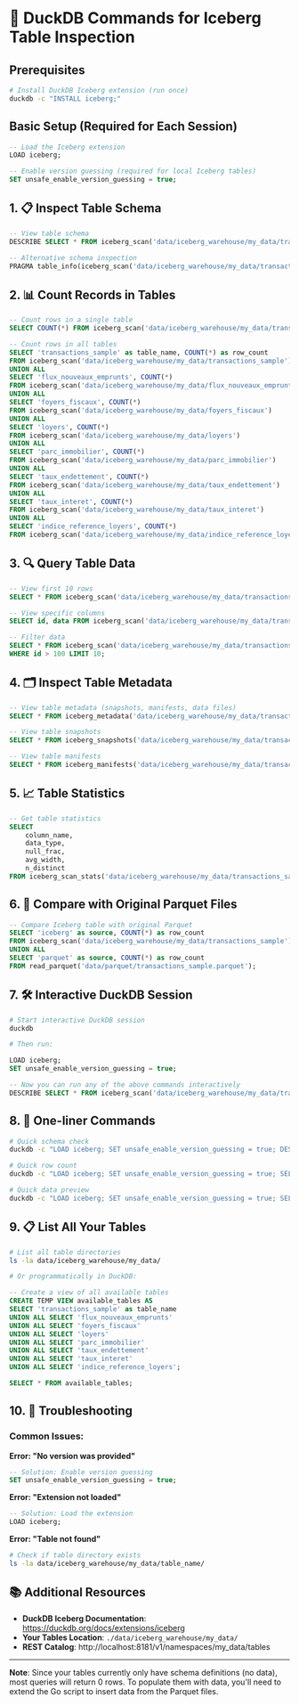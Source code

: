 # 🦆 DuckDB Commands for Iceberg Table Inspection

## Prerequisites

```bash
# Install DuckDB Iceberg extension (run once)
duckdb -c "INSTALL iceberg;"
```

## Basic Setup (Required for Each Session)

```sql
-- Load the Iceberg extension
LOAD iceberg;

-- Enable version guessing (required for local Iceberg tables)
SET unsafe_enable_version_guessing = true;
```

## 1. 📋 Inspect Table Schema

```sql
-- View table schema
DESCRIBE SELECT * FROM iceberg_scan('data/iceberg_warehouse/my_data/transactions_sample');

-- Alternative schema inspection
PRAGMA table_info(iceberg_scan('data/iceberg_warehouse/my_data/transactions_sample'));
```

## 2. 📊 Count Records in Tables

```sql
-- Count rows in a single table
SELECT COUNT(*) FROM iceberg_scan('data/iceberg_warehouse/my_data/transactions_sample');

-- Count rows in all tables
SELECT 'transactions_sample' as table_name, COUNT(*) as row_count 
FROM iceberg_scan('data/iceberg_warehouse/my_data/transactions_sample')
UNION ALL
SELECT 'flux_nouveaux_emprunts', COUNT(*) 
FROM iceberg_scan('data/iceberg_warehouse/my_data/flux_nouveaux_emprunts')
UNION ALL
SELECT 'foyers_fiscaux', COUNT(*) 
FROM iceberg_scan('data/iceberg_warehouse/my_data/foyers_fiscaux')
UNION ALL
SELECT 'loyers', COUNT(*) 
FROM iceberg_scan('data/iceberg_warehouse/my_data/loyers')
UNION ALL
SELECT 'parc_immobilier', COUNT(*) 
FROM iceberg_scan('data/iceberg_warehouse/my_data/parc_immobilier')
UNION ALL
SELECT 'taux_endettement', COUNT(*) 
FROM iceberg_scan('data/iceberg_warehouse/my_data/taux_endettement')
UNION ALL
SELECT 'taux_interet', COUNT(*) 
FROM iceberg_scan('data/iceberg_warehouse/my_data/taux_interet')
UNION ALL
SELECT 'indice_reference_loyers', COUNT(*) 
FROM iceberg_scan('data/iceberg_warehouse/my_data/indice_reference_loyers');
```

## 3. 🔍 Query Table Data

```sql
-- View first 10 rows
SELECT * FROM iceberg_scan('data/iceberg_warehouse/my_data/transactions_sample') LIMIT 10;

-- View specific columns
SELECT id, data FROM iceberg_scan('data/iceberg_warehouse/my_data/transactions_sample') LIMIT 5;

-- Filter data
SELECT * FROM iceberg_scan('data/iceberg_warehouse/my_data/transactions_sample') 
WHERE id > 100 LIMIT 10;
```

## 4. 🗂️ Inspect Table Metadata

```sql
-- View table metadata (snapshots, manifests, data files)
SELECT * FROM iceberg_metadata('data/iceberg_warehouse/my_data/transactions_sample');

-- View table snapshots
SELECT * FROM iceberg_snapshots('data/iceberg_warehouse/my_data/transactions_sample');

-- View table manifests
SELECT * FROM iceberg_manifests('data/iceberg_warehouse/my_data/transactions_sample');
```

## 5. 📈 Table Statistics

```sql
-- Get table statistics
SELECT 
    column_name,
    data_type,
    null_frac,
    avg_width,
    n_distinct
FROM iceberg_scan_stats('data/iceberg_warehouse/my_data/transactions_sample');
```

## 6. 🔄 Compare with Original Parquet Files

```sql
-- Compare Iceberg table with original Parquet
SELECT 'iceberg' as source, COUNT(*) as row_count 
FROM iceberg_scan('data/iceberg_warehouse/my_data/transactions_sample')
UNION ALL
SELECT 'parquet' as source, COUNT(*) as row_count 
FROM read_parquet('data/parquet/transactions_sample.parquet');
```

## 7. 🛠️ Interactive DuckDB Session

```bash
# Start interactive DuckDB session
duckdb

# Then run:
```

```sql
LOAD iceberg;
SET unsafe_enable_version_guessing = true;

-- Now you can run any of the above commands interactively
DESCRIBE SELECT * FROM iceberg_scan('data/iceberg_warehouse/my_data/transactions_sample');
```

## 8. 📝 One-liner Commands

```bash
# Quick schema check
duckdb -c "LOAD iceberg; SET unsafe_enable_version_guessing = true; DESCRIBE SELECT * FROM iceberg_scan('data/iceberg_warehouse/my_data/transactions_sample');"

# Quick row count
duckdb -c "LOAD iceberg; SET unsafe_enable_version_guessing = true; SELECT COUNT(*) FROM iceberg_scan('data/iceberg_warehouse/my_data/transactions_sample');"

# Quick data preview
duckdb -c "LOAD iceberg; SET unsafe_enable_version_guessing = true; SELECT * FROM iceberg_scan('data/iceberg_warehouse/my_data/transactions_sample') LIMIT 5;"
```

## 9. 📋 List All Your Tables

```bash
# List all table directories
ls -la data/iceberg_warehouse/my_data/

# Or programmatically in DuckDB:
```

```sql
-- Create a view of all available tables
CREATE TEMP VIEW available_tables AS
SELECT 'transactions_sample' as table_name
UNION ALL SELECT 'flux_nouveaux_emprunts'
UNION ALL SELECT 'foyers_fiscaux'
UNION ALL SELECT 'loyers'
UNION ALL SELECT 'parc_immobilier'
UNION ALL SELECT 'taux_endettement'
UNION ALL SELECT 'taux_interet'
UNION ALL SELECT 'indice_reference_loyers';

SELECT * FROM available_tables;
```

## 10. 🚨 Troubleshooting

### Common Issues:

**Error: "No version was provided"**
```sql
-- Solution: Enable version guessing
SET unsafe_enable_version_guessing = true;
```

**Error: "Extension not loaded"**
```sql
-- Solution: Load the extension
LOAD iceberg;
```

**Error: "Table not found"**
```bash
# Check if table directory exists
ls -la data/iceberg_warehouse/my_data/table_name/
```

## 📚 Additional Resources

- **DuckDB Iceberg Documentation**: https://duckdb.org/docs/extensions/iceberg
- **Your Tables Location**: `./data/iceberg_warehouse/my_data/`
- **REST Catalog**: http://localhost:8181/v1/namespaces/my_data/tables

---

**Note**: Since your tables currently only have schema definitions (no data), most queries will return 0 rows. To populate them with data, you'll need to extend the Go script to insert data from the Parquet files. 